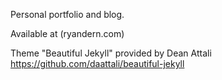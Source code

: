 Personal portfolio and blog.

Available at (ryandern.com)

Theme "Beautiful Jekyll" provided by Dean Attali https://github.com/daattali/beautiful-jekyll

